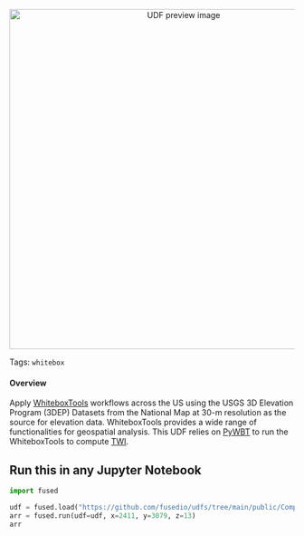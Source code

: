 <!--fused:preview-->
<p align="center"><img src="https://fused-magic.s3.us-west-2.amazonaws.com/thumbnails/udfs-staging/Compute_TWI.png" width="600" alt="UDF preview image"></p>

<!--fused:tags-->
Tags: `whitebox`

<!--fused:readme-->
#### Overview
Apply [WhiteboxTools](https://www.whiteboxgeo.com/manual/wbt_book/) workflows across the US using the USGS 3D Elevation Program (3DEP) Datasets from the National Map at 30-m resolution as the source for elevation data. WhiteboxTools provides a wide range of functionalities for geospatial analysis. This UDF relies on [PyWBT](https://pywbt.readthedocs.io) to run the WhiteboxTools to compute [TWI](https://en.wikipedia.org/wiki/Topographic_wetness_index).

## Run this in any Jupyter Notebook

```python
import fused

udf = fused.load("https://github.com/fusedio/udfs/tree/main/public/Compute_TWI")
arr = fused.run(udf=udf, x=2411, y=3079, z=13)
arr
```
